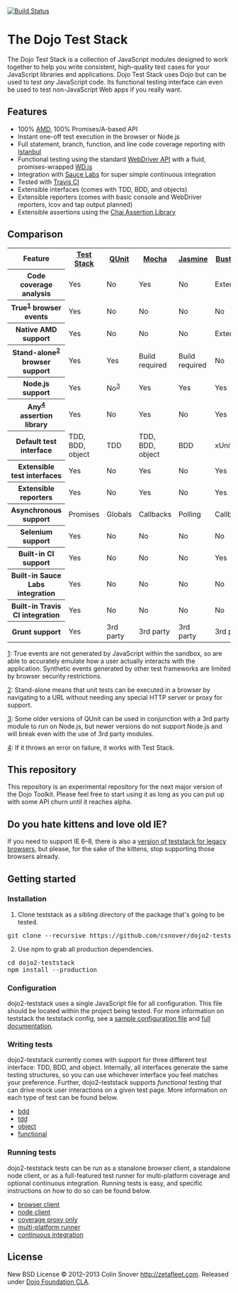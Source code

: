 [![Build Status](https://travis-ci.org/csnover/dojo2-teststack.png?branch=master)](https://travis-ci.org/csnover/dojo2-teststack)

# The Dojo Test Stack

The Dojo Test Stack is a collection of JavaScript modules designed to work together to help you write consistent,
high-quality test cases for your JavaScript libraries and applications. Dojo Test Stack uses Dojo but can be used to test *any* JavaScript code. Its functional testing interface can even
be used to test non-JavaScript Web apps if you really want.

## Features

* 100% [AMD](https://github.com/amdjs/amdjs-api/wiki/AMD), 100% Promises/A-based API
* Instant one-off test execution in the browser or Node.js
* Full statement, branch, function, and line code coverage reporting with
  [Istanbul](https://github.com/gotwarlost/istanbul)
* Functional testing using the standard [WebDriver API](http://www.w3.org/TR/webdriver/) with a fluid, promises-wrapped
  [WD.js](https://github.com/admc/wd)
* Integration with [Sauce Labs](http://saucelabs.com/) for super simple continuous integration
* Tested with [Travis CI](http://travis-ci.org/)
* Extensible interfaces (comes with TDD, BDD, and objects)
* Extensible reporters (comes with basic console and WebDriver reporters, lcov and tap output planned)
* Extensible assertions using the [Chai Assertion Library](http://chaijs.com)

## Comparison

<table>
<tr>
	<th>Feature</th>
	<th><a href="https://github.com/csnover/dojo2-teststack">Test Stack</a></th>
	<th><a href="http://qunitjs.com">QUnit</a></th>
	<th><a href="http://visionmedia.github.com/mocha/">Mocha</a></th>
	<th><a href="http://pivotal.github.com/jasmine/">Jasmine</a></th>
	<th><a href="http://busterjs.org">BusterJS</a></th>
	<th><a href="http://testacular.github.com/">Testacular</a></th>
</tr>
<tr>
	<th scope="row">Code coverage analysis</th>
	<td>Yes</td>
	<td>No</td>
	<td>Yes</td>
	<td>No</td>
	<td>Extension</td>
	<td>Yes</td>
</tr>
<tr>
	<th scope="row">True<sup><a name="rev1" href="#ref1">1</a></sup> browser events</th>
	<td>Yes</td>
	<td>No</td>
	<td>No</td>
	<td>No</td>
	<td>No</td>
	<td>No</td>
</tr>
<tr>
	<th scope="row">Native AMD support</th>
	<td>Yes</td>
	<td>No</td>
	<td>No</td>
	<td>No</td>
	<td>Extension</td>
	<td>Extension</td>
</tr>
<tr>
	<th scope="row">Stand-alone<sup><a name="rev2" href="#ref2">2</a></sup> browser support</th>
	<td>Yes</td>
	<td>Yes</td>
	<td>Build required</td>
	<td>Build required</td>
	<td>No</td>
	<td>No</td>
</tr>
<tr>
	<th scope="row">Node.js support</th>
	<td>Yes</td>
	<td>No<sup><a name="rev3" href="#ref3">3</a></sup></td>
	<td>Yes</td>
	<td>Yes</td>
	<td>Yes</td>
	<td>Yes</td>
</tr>
<tr>
	<th scope="row">Any<sup><a name="rev4" href="#ref4">4</a></sup> assertion library</th>
	<td>Yes</td>
	<td>No</td>
	<td>Yes</td>
	<td>No</td>
	<td>Yes</td>
	<td>N/A</td>
</tr>
<tr>
	<th scope="row">Default test interface</th>
	<td>TDD, BDD, object</td>
	<td>TDD</td>
	<td>TDD, BDD, object</td>
	<td>BDD</td>
	<td>xUnit</td>
	<td>N/A</td>
</tr>
<tr>
	<th scope="row">Extensible test interfaces</th>
	<td>Yes</td>
	<td>No</td>
	<td>Yes</td>
	<td>No</td>
	<td>Yes</td>
	<td>N/A</td>
</tr>
<tr>
	<th scope="row">Extensible reporters</th>
	<td>Yes</td>
	<td>No</td>
	<td>Yes</td>
	<td>No</td>
	<td>Yes</td>
	<td>N/A</td>
</tr>
<tr>
	<th scope="row">Asynchronous support</th>
	<td>Promises</td>
	<td>Globals</td>
	<td>Callbacks</td>
	<td>Polling</td>
	<td>Callbacks</td>
	<td>Callbacks</td>
</tr>
<tr>
	<th scope="row">Selenium support</th>
	<td>Yes</td>
	<td>No</td>
	<td>No</td>
	<td>No</td>
	<td>No</td>
	<td>No</td>
</tr>
<tr>
	<th scope="row">Built-in CI support</th>
	<td>Yes</td>
	<td>No</td>
	<td>No</td>
	<td>No</td>
	<td>Yes</td>
	<td>Yes</td>
</tr>
<tr>
	<th scope="row">Built-in Sauce Labs integration</th>
	<td>Yes</td>
	<td>No</td>
	<td>No</td>
	<td>No</td>
	<td>No</td>
	<td>No</td>
</tr>
<tr>
	<th scope="row">Built-in Travis CI integration</th>
	<td>Yes</td>
	<td>No</td>
	<td>No</td>
	<td>No</td>
	<td>No</td>
	<td>Yes</td>
</tr>
<tr>
	<th scope="row">Grunt support</th>
	<td>Yes</td>
	<td>3rd party</td>
	<td>3rd party</td>
	<td>3rd party</td>
	<td>3rd party</td>
	<td>3rd party</td>
</tr>
</table>

<a name="ref1" href="#rev1">1</a>: True events are not generated by JavaScript within the sandbox, so are able to accurately emulate how a user
      actually interacts with the application. Synthetic events generated by other test frameworks are limited by
	  browser security restrictions.

<a name="ref2" href="#rev2">2</a>: Stand-alone means that unit tests can be executed in a browser by navigating to a URL without needing any special
      HTTP server or proxy for support.

<a name="ref3" href="#rev3">3</a>: Some older versions of QUnit can be used in conjunction with a 3rd party module to run on Node.js, but newer
      versions do not support Node.js and will break even with the use of 3rd party modules.

<a name="ref4" href="#rev4">4</a>: If it throws an error on failure, it works with Test Stack.

## This repository

This repository is an experimental repository for the next major version of the Dojo Toolkit. Please feel free to start
using it as long as you can put up with some API churn until it reaches alpha.


## Do you hate kittens and love old IE?

If you need to support IE 6–8, there is also a
[version of teststack for legacy browsers](https://github.com/csnover/dojo2-teststack/tree/geezer "geezer branch"), but
please, for the sake of the kittens, stop supporting those browsers already.


## Getting started

### Installation
1. Clone teststack as a sibling directory of the package that's going to be tested.
<pre>
git clone --recursive https://github.com/csnover/dojo2-teststack.git
</pre>
2. Use npm to grab all production dependencies.
<pre>
cd dojo2-teststack
npm install --production
</pre>

### Configuration

dojo2-teststack uses a single JavaScript file for all configuration. This file should be located within the project being tested. For more information on teststack the teststack config, see a [sample configuration file](https://github.com/csnover/dojo2-teststack/blob/master/test/teststack.js) and [full documentation](https://github.com/csnover/dojo2-teststack/wiki/Configuring-Test-Stack). 

### Writing tests

dojo2-teststack currently comes with support for three different test interface: TDD, BDD, and object. Internally,
all interfaces generate the same testing structures, so you can use whichever interface you feel matches your
preference. Further, dojo2-teststack supports *functional* testing that can drive mock user interactions on a given test page. More information on each type of test can be found below.

* [bdd](https://github.com/bitpshr/dojo2-teststack/wiki/BDD-Tests)
* [tdd](https://github.com/bitpshr/dojo2-teststack/wiki/TDD-Tests)
* [object](https://github.com/bitpshr/dojo2-teststack/wiki/Object-Tests)
* [functional](https://github.com/bitpshr/dojo2-teststack/wiki/Functional-Tests)

### Running tests

dojo2-teststack tests can be run as a stanalone browser client, a standalone node client, or as a full-featured test runner for multi-platform coverage and optional continuous integration. Running tests is easy, and specific instructions on how to do so can be found below.

* [browser client](https://github.com/csnover/dojo2-teststack/wiki/Running-Test-Stack#as-a-stand-alone-browser-client)
* [node client](https://github.com/csnover/dojo2-teststack/wiki/Running-Test-Stack#as-a-stand-alone-nodejs-client)
* [coverage proxy only](https://github.com/csnover/dojo2-teststack/wiki/Running-Test-Stack#as-an-instrumenting-proxy-for-generating-code-coverage-data)
* [multi-platform runner](https://github.com/csnover/dojo2-teststack/wiki/Running-Test-Stack#as-a-test-runner-for-multi-platform-testing)
* [continuous integration](https://github.com/csnover/dojo2-teststack/wiki/Running-Test-Stack#as-a-test-runner-for-continuous-integration)

## License

New BSD License © 2012–2013 Colin Snover http://zetafleet.com. Released under
[Dojo Foundation CLA](http://dojofoundation.org/about/cla).